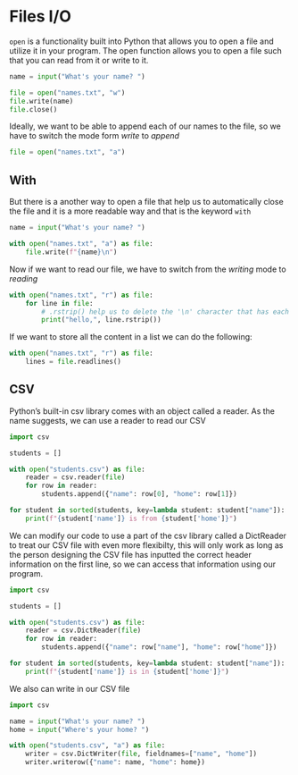 # Files I/O

`open` is a functionality built into Python that allows you to open a file and utilize it in your program. The open function allows you to open a file such that you can read from it or write to it.

```Python
name = input("What's your name? ")

file = open("names.txt", "w")
file.write(name)
file.close()
```

Ideally, we want to be able to append each of our names to the file, so we have to switch the mode form *write* to *append*

```Python
file = open("names.txt", "a")
```

## With

But there is a another way to open a file that help us to automatically close the file and it is a more readable way and that is the keyword `with`

```Python
name = input("What's your name? ")

with open("names.txt", "a") as file:
    file.write(f"{name}\n")
```

Now if we want to read our file, we have to switch from the *writing* mode to *reading*

```Python
with open("names.txt", "r") as file:
    for line in file:
        # .rstrip() help us to delete the '\n' character that has each line
        print("hello,", line.rstrip())
```

If we want to store all the content in a list we can do the following:

```Python
with open("names.txt", "r") as file:
    lines = file.readlines()
```

## CSV

Python’s built-in csv library comes with an object called a reader. As the name suggests, we can use a reader to read our CSV

```Python
import csv

students = []

with open("students.csv") as file:
    reader = csv.reader(file)
    for row in reader:
        students.append({"name": row[0], "home": row[1]})

for student in sorted(students, key=lambda student: student["name"]):
    print(f"{student['name']} is from {student['home']}")
```

We can modify our code to use a part of the csv library called a DictReader to treat our CSV file with even more flexibilty, this will only work as long as the person designing the CSV file has inputted the correct header information on the first line, so we can access that information using our program.

```Python
import csv

students = []

with open("students.csv") as file:
    reader = csv.DictReader(file)
    for row in reader:
        students.append({"name": row["name"], "home": row["home"]})

for student in sorted(students, key=lambda student: student["name"]):
    print(f"{student['name']} is in {student['home']}")
```
We also can write in our CSV file

```Python
import csv

name = input("What's your name? ")
home = input("Where's your home? ")

with open("students.csv", "a") as file:
    writer = csv.DictWriter(file, fieldnames=["name", "home"])
    writer.writerow({"name": name, "home": home})
```
